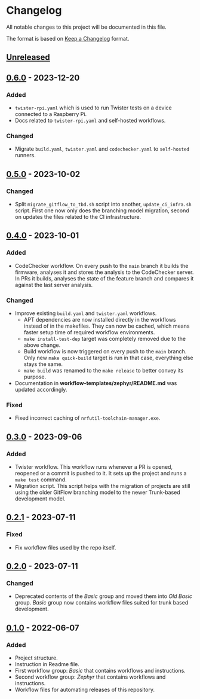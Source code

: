 # Changelog

All notable changes to this project will be documented in this file.

The format is based on [Keep a Changelog](https://keepachangelog.com/en/1.0.0/) format.

## [Unreleased]

## [0.6.0] - 2023-12-20

### Added

-   `twister-rpi.yaml` which is used to run Twister tests on a device connected to a Raspberry Pi.
-   Docs related to `twister-rpi.yaml` and self-hosted workflows.

### Changed

-   Migrate `build.yaml`, `twister.yaml` and `codechecker.yaml` to `self-hosted` runners.

## [0.5.0] - 2023-10-02

### Changed

-   Split `migrate_gitflow_to_tbd.sh` script into another, `update_ci_infra.sh`
    script. First one now only does the branching model migration, second on
    updates the files related to the CI infrastructure.

## [0.4.0] - 2023-10-01

### Added

-   CodeChecker workflow. On every push to the `main` branch it builds the
    firmware, analyses it and stores the analysis to the CodeChecker server.
    In PRs it builds, analyses the state of the feature branch and compares it
    against the last server analysis.

### Changed

-   Improve existing `build.yaml` and `twister.yaml` workflows.
    -   APT dependencies are now installed directly in the workflows instead
        of in the makefiles. They can now be cached, which means faster setup
        time of required workflow environments.
    -   `make install-test-dep` target was completely removed due to the above
        change.
    -   Build workflow is now triggered on every push to the `main` branch.
        Only new `make quick-build` target is run in that case, everything
        else stays the same.
    -   `make build` was renamed to the `make release` to better convey its
        purpose.
-   Documentation in **workflow-templates/zephyr/README.md** was updated
    accordingly.

### Fixed

-   Fixed incorrect caching of `nrfutil-toolchain-manager.exe`.

## [0.3.0] - 2023-09-06

### Added

-   Twister workflow. This workflow runs whenever a PR is opened, reopened or a
    commit is pushed to it. It sets up the project and runs a `make test`
    command.
-   Migration script. This script helps with the migration of projects are still
    using the older GitFlow branching model to the newer Trunk-based development
    model.

## [0.2.1] - 2023-07-11

### Fixed

-   Fix workflow files used by the repo itself.

## [0.2.0] - 2023-07-11

### Changed

-   Deprecated contents of the _Basic_ group and moved them into _Old Basic_
    group. _Basic_ group now contains workflow files suited for trunk based
    development.

## [0.1.0] - 2022-06-07

### Added

-   Project structure.
-   Instruction in Readme file.
-   First workflow group: _Basic_ that contains workflows and instructions.
-   Second workflow group: _Zephyr_ that contains workflows and instructions.
-   Workflow files for automating releases of this repository.

[Unreleased]: https://github.com/IRNAS/irnas-workflows-software/compare/v0.6.0...HEAD

[0.6.0]: https://github.com/IRNAS/irnas-workflows-software/compare/v0.5.0...v0.6.0

[0.5.0]: https://github.com/IRNAS/irnas-workflows-software/compare/v0.4.0...v0.5.0

[0.4.0]: https://github.com/IRNAS/irnas-workflows-software/compare/v0.3.0...v0.4.0

[0.3.0]: https://github.com/IRNAS/irnas-workflows-software/compare/v0.2.1...v0.3.0

[0.2.1]: https://github.com/IRNAS/irnas-workflows-software/compare/v0.2.0...v0.2.1

[0.2.0]: https://github.com/IRNAS/irnas-workflows-software/compare/v0.1.0...v0.2.0

[0.1.0]: https://github.com/IRNAS/irnas-workflows-software/compare/698dae5a57b59f1f6b5014ded7f686b168b32d04...v0.1.0
